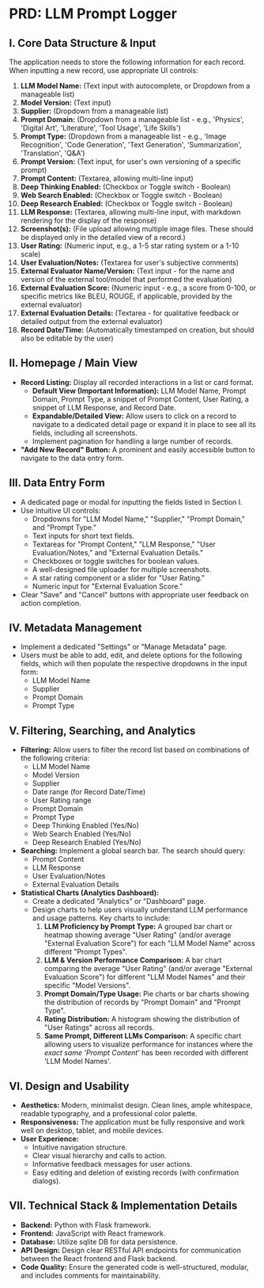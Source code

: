 # PRD: LLM Prompt Logger

## I. Core Data Structure & Input
The application needs to store the following information for each record. When inputting a new record, use appropriate UI controls:

1.  **LLM Model Name:** (Text input with autocomplete, or Dropdown from a manageable list)
2.  **Model Version:** (Text input)
3.  **Supplier:** (Dropdown from a manageable list)
4.  **Prompt Domain:** (Dropdown from a manageable list - e.g., 'Physics', 'Digital Art', 'Literature', 'Tool Usage', 'Life Skills')
5.  **Prompt Type:** (Dropdown from a manageable list - e.g., 'Image Recognition', 'Code Generation', 'Text Generation', 'Summarization', 'Translation', 'Q&A')
6.  **Prompt Version:** (Text input, for user's own versioning of a specific prompt)
7.  **Prompt Content:** (Textarea, allowing multi-line input)
8.  **Deep Thinking Enabled:** (Checkbox or Toggle switch - Boolean)
9.  **Web Search Enabled:** (Checkbox or Toggle switch - Boolean)
10. **Deep Research Enabled:** (Checkbox or Toggle switch - Boolean)
11. **LLM Response:** (Textarea, allowing multi-line input, with markdown rendering for the display of the response)
12. **Screenshot(s):** (File upload allowing multiple image files. These should be displayed only in the detailed view of a record.)
13. **User Rating:** (Numeric input, e.g., a 1-5 star rating system or a 1-10 scale)
14. **User Evaluation/Notes:** (Textarea for user's subjective comments)
15. **External Evaluator Name/Version:** (Text input - for the name and version of the external tool/model that performed the evaluation)
16. **External Evaluation Score:** (Numeric input - e.g., a score from 0-100, or specific metrics like BLEU, ROUGE, if applicable, provided by the external evaluator)
17. **External Evaluation Details:** (Textarea - for qualitative feedback or detailed output from the external evaluator)
18. **Record Date/Time:** (Automatically timestamped on creation, but should also be editable by the user)

## II. Homepage / Main View

*   **Record Listing:** Display all recorded interactions in a list or card format.
    *   **Default View (Important Information):** LLM Model Name, Prompt Domain, Prompt Type, a snippet of Prompt Content, User Rating, a snippet of LLM Response, and Record Date.
    *   **Expandable/Detailed View:** Allow users to click on a record to navigate to a dedicated detail page or expand it in place to see all its fields, including all screenshots.
    *   Implement pagination for handling a large number of records.
*   **"Add New Record" Button:** A prominent and easily accessible button to navigate to the data entry form.

## III. Data Entry Form

*   A dedicated page or modal for inputting the fields listed in Section I.
*   Use intuitive UI controls:
    *   Dropdowns for "LLM Model Name," "Supplier," "Prompt Domain," and "Prompt Type."
    *   Text inputs for short text fields.
    *   Textareas for "Prompt Content," "LLM Response," "User Evaluation/Notes," and "External Evaluation Details."
    *   Checkboxes or toggle switches for boolean values.
    *   A well-designed file uploader for multiple screenshots.
    *   A star rating component or a slider for "User Rating."
    *   Numeric input for "External Evaluation Score."
*   Clear "Save" and "Cancel" buttons with appropriate user feedback on action completion.

## IV. Metadata Management

*   Implement a dedicated "Settings" or "Manage Metadata" page.
*   Users must be able to add, edit, and delete options for the following fields, which will then populate the respective dropdowns in the input form:
    *   LLM Model Name
    *   Supplier
    *   Prompt Domain
    *   Prompt Type

## V. Filtering, Searching, and Analytics

*   **Filtering:** Allow users to filter the record list based on combinations of the following criteria:
    *   LLM Model Name
    *   Model Version
    *   Supplier
    *   Date range (for Record Date/Time)
    *   User Rating range
    *   Prompt Domain
    *   Prompt Type
    *   Deep Thinking Enabled (Yes/No)
    *   Web Search Enabled (Yes/No)
    *   Deep Research Enabled (Yes/No)
*   **Searching:** Implement a global search bar. The search should query:
    *   Prompt Content
    *   LLM Response
    *   User Evaluation/Notes
    *   External Evaluation Details
*   **Statistical Charts (Analytics Dashboard):**
    *   Create a dedicated "Analytics" or "Dashboard" page.
    *   Design charts to help users visually understand LLM performance and usage patterns. Key charts to include:
        1.  **LLM Proficiency by Prompt Type:** A grouped bar chart or heatmap showing average "User Rating" (and/or average "External Evaluation Score") for each "LLM Model Name" across different "Prompt Types".
        2.  **LLM & Version Performance Comparison:** A bar chart comparing the average "User Rating" (and/or average "External Evaluation Score") for different "LLM Model Names" and their specific "Model Versions".
        3.  **Prompt Domain/Type Usage:** Pie charts or bar charts showing the distribution of records by "Prompt Domain" and "Prompt Type".
        4.  **Rating Distribution:** A histogram showing the distribution of "User Ratings" across all records.
        5.  **Same Prompt, Different LLMs Comparison:** A specific chart allowing users to visualize performance for instances where the *exact same 'Prompt Content'* has been recorded with different 'LLM Model Names'.

## VI. Design and Usability

*   **Aesthetics:** Modern, minimalist design. Clean lines, ample whitespace, readable typography, and a professional color palette.
*   **Responsiveness:** The application must be fully responsive and work well on desktop, tablet, and mobile devices.
*   **User Experience:**
    *   Intuitive navigation structure.
    *   Clear visual hierarchy and calls to action.
    *   Informative feedback messages for user actions.
    *   Easy editing and deletion of existing records (with confirmation dialogs).

## VII. Technical Stack & Implementation Details

*   **Backend:** Python with Flask framework.
*   **Frontend:** JavaScript with React framework.
*   **Database:** Utilize sqlite DB for data persistence.
*   **API Design:** Design clear RESTful API endpoints for communication between the React frontend and Flask backend.
*   **Code Quality:** Ensure the generated code is well-structured, modular, and includes comments for maintainability.
